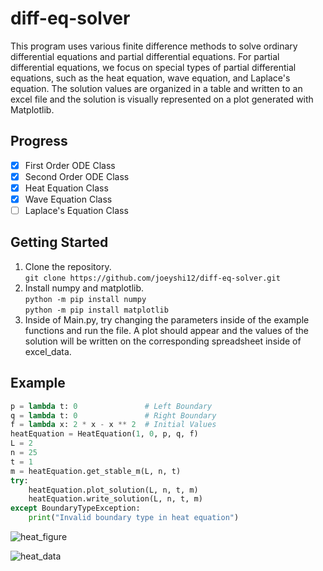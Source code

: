 # diff-eq-solver

This program uses various finite difference methods to solve ordinary differential equations and partial differential 
equations. For partial differential equations, we focus on special types of partial differential equations, such as the 
heat equation, wave equation, and Laplace's equation. The solution values are organized in a table and written to an 
excel file and the solution is visually represented on a plot generated with Matplotlib. <br>

## Progress
- [x] First Order ODE Class
- [x] Second Order ODE Class
- [x] Heat Equation Class
- [x] Wave Equation Class
- [ ] Laplace's Equation Class

## Getting Started

1. Clone the repository. \
```git clone https://github.com/joeyshi12/diff-eq-solver.git```
2. Install numpy and matplotlib. \
```python -m pip install numpy``` \
```python -m pip install matplotlib``` 
3. Inside of Main.py, try changing the parameters inside of the example functions and run the file. A plot should appear
and the values of the solution will be written on the corresponding spreadsheet inside of excel_data.

## Example
```python
p = lambda t: 0               # Left Boundary
q = lambda t: 0               # Right Boundary
f = lambda x: 2 * x - x ** 2  # Initial Values
heatEquation = HeatEquation(1, 0, p, q, f)
L = 2
n = 25
t = 1
m = heatEquation.get_stable_m(L, n, t)    
try:
    heatEquation.plot_solution(L, n, t, m)
    heatEquation.write_solution(L, n, t, m)
except BoundaryTypeException:
    print("Invalid boundary type in heat equation")
```

![heat_figure](https://user-images.githubusercontent.com/46363213/70660505-378c7980-1c17-11ea-9d0c-3286d399c247.png)

![heat_data](https://user-images.githubusercontent.com/46363213/70660477-217eb900-1c17-11ea-8e75-1e420af3dca0.PNG)

